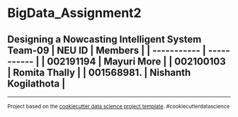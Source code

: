 BigData_Assignment2
==============================

**Designing a Nowcasting Intelligent System**
<br>
**Team-09**
| NEU ID      | Members |
| ----------- | ----------- |
| 002191194   | Mayuri More    |
| 002100103   | Romita Thally  |
| 001568981.  | Nishanth Kogilathota |
------------

   
--------

<p><small>Project based on the <a target="_blank" href="https://drivendata.github.io/cookiecutter-data-science/">cookiecutter data science project template</a>. #cookiecutterdatascience</small></p>
